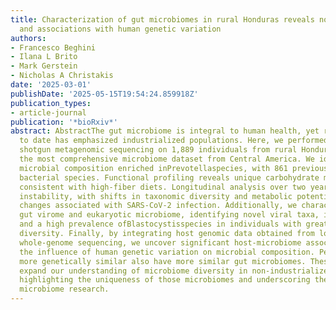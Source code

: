 ```yaml
---
title: Characterization of gut microbiomes in rural Honduras reveals novel species
  and associations with human genetic variation
authors:
- Francesco Beghini
- Ilana L Brito
- Mark Gerstein
- Nicholas A Christakis
date: '2025-03-01'
publishDate: '2025-05-15T19:54:24.859918Z'
publication_types:
- article-journal
publication: '*bioRxiv*'
abstract: AbstractThe gut microbiome is integral to human health, yet research data
  to date has emphasized industrialized populations. Here, we performed large-scale
  shotgun metagenomic sequencing on 1,889 individuals from rural Honduras, providing
  the most comprehensive microbiome dataset from Central America. We identify a distinct
  microbial composition enriched inPrevotellaspecies, with 861 previously unreported
  bacterial species. Functional profiling reveals unique carbohydrate metabolism adaptations
  consistent with high-fiber diets. Longitudinal analysis over two years reveals microbiome
  instability, with shifts in taxonomic diversity and metabolic potential, including
  changes associated with SARS-CoV-2 infection. Additionally, we characterize the
  gut virome and eukaryotic microbiome, identifying novel viral taxa, includingCrassviralesphages,
  and a high prevalence ofBlastocystisspecies in individuals with greater microbial
  diversity. Finally, by integrating host genomic data obtained from low-pass saliva
  whole-genome sequencing, we uncover significant host-microbiome associations, highlighting
  the influence of human genetic variation on microbial composition. People who are
  more genetically similar also have more similar gut microbiomes. These findings
  expand our understanding of microbiome diversity in non-industrialized populations,
  highlighting the uniqueness of those microbiomes and underscoring the need for global
  microbiome research.
---
```

